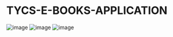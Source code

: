 # TYCS-E-BOOKS-APPLICATION
![image](https://github.com/Hansikapatil4/TYCS-E-BOOKS-APPLICATION/assets/169745712/45c8594b-f4b9-4c6f-8fdc-1ab3aa68b349)
![image](https://github.com/Hansikapatil4/TYCS-E-BOOKS-APPLICATION/assets/169745712/02aef23c-fb9a-499b-beb3-bcb4042b2f63)
![image](https://github.com/Hansikapatil4/TYCS-E-BOOKS-APPLICATION/assets/169745712/005dca3e-0134-4af1-b511-8de3ad33ab13)


